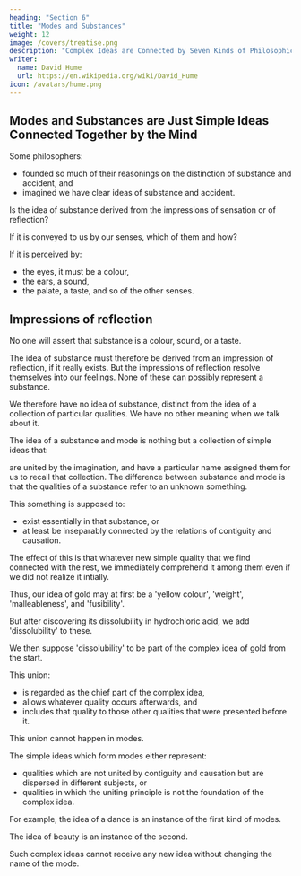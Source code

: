 ```yaml
---
heading: "Section 6"
title: "Modes and Substances"
weight: 12
image: /covers/treatise.png
description: "Complex Ideas are Connected by Seven Kinds of Philosophical Relations"
writer:
  name: David Hume
  url: https://en.wikipedia.org/wiki/David_Hume
icon: /avatars/hume.png
---
```



## Modes and Substances are Just Simple Ideas Connected Together by the Mind

Some philosophers:
- founded so much of their reasonings on the distinction of substance and accident, and
- imagined we have clear ideas of substance and accident.

Is the idea of substance derived from the impressions of sensation or of reflection?

If it is conveyed to us by our senses, which of them and how?

If it is perceived by:
- the eyes, it must be a colour,
- the ears, a sound,
- the palate, a taste, and so of the other senses.


## Impressions of reflection

No one will assert that substance is a colour, sound, or a taste.

The idea of substance must therefore be derived from an impression of reflection, if it really exists.
But the impressions of reflection resolve themselves into our feelings.
None of these can possibly represent a substance.

We therefore have no idea of substance, distinct from the idea of a collection of particular qualities.
We have no other meaning when we talk about it.

The idea of a substance and mode is nothing but a collection of simple ideas that:

are united by the imagination, and
have a particular name assigned them for us to recall that collection.
The difference between substance and mode is that the qualities of a substance refer to an unknown something.

This something is supposed to:
- exist essentially in that substance, or
- at least be inseparably connected by the relations of contiguity and causation.

The effect of this is that whatever new simple quality that we find connected with the rest, we immediately comprehend it among them even if we did not realize it intially.

Thus, our idea of gold may at first be a 'yellow colour', 'weight', 'malleableness', and 'fusibility'.

But after discovering its dissolubility in hydrochloric acid, we add 'dissolubility' to these.

We then suppose 'dissolubility' to be part of the complex idea of gold from the start.

This union:
- is regarded as the chief part of the complex idea,
- allows whatever quality occurs afterwards, and
- includes that quality to those other qualities that were presented before it.

This union cannot happen in modes.

The simple ideas which form modes either represent:
- qualities which are not united by contiguity and causation but are dispersed in different subjects, or
- qualities in which the uniting principle is not the foundation of the complex idea.

For example, the idea of a dance is an instance of the first kind of modes.

The idea of beauty is an instance of the second.

Such complex ideas cannot receive any new idea without changing the name of the mode.

